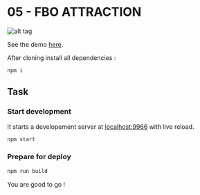 05 - FBO ATTRACTION
===================

![alt tag](http://www.mathis-biabiany.fr/lab/codevember-2016/5/img/github.jpg)

See the demo [here](http://www.mathis-biabiany.fr/lab/codevember-2016/5).

After cloning install all dependencies :
```bash
npm i
```

## Task
### Start development
It starts a developement server at [localhost:9966](http://localhost:9966) with live reload.
```bash
npm start
```
### Prepare for deploy
```bash
npm run build
```

You are good to go !
